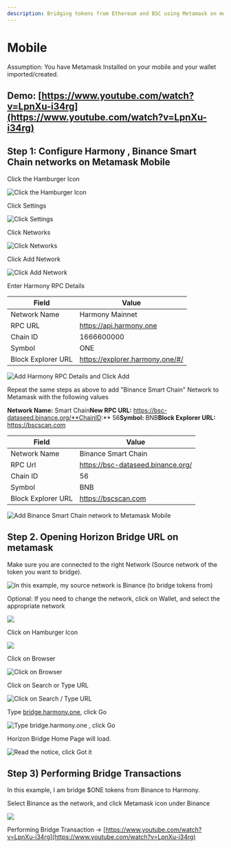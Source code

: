 ```yaml
---
description: Bridging tokens from Ethereum and BSC using Metamask on mobile
---
```


# Mobile

Assumption: You have Metamask Installed on your mobile and your wallet imported/created.

## Demo: [https://www.youtube.com/watch?v=LpnXu-i34rg](https://www.youtube.com/watch?v=LpnXu-i34rg)

## Step 1: Configure Harmony , Binance Smart Chain networks on Metamask Mobile

Click the Hamburger Icon

![Click the Hamburger Icon](<../../.gitbook/assets/image (240).png>)

Click Settings

![Click Settings](<../../.gitbook/assets/image (241).png>)

Click Networks

![Click Networks](<../../.gitbook/assets/image (242).png>)

Click Add Network

![Click Add Network](<../../.gitbook/assets/image (245).png>)

Enter Harmony RPC Details

| Field              | Value                           |
| ------------------ | ------------------------------- |
| Network Name       | Harmony Mainnet                 |
| RPC URL            | https://api.harmony.one         |
| Chain ID           | 1666600000                      |
| Symbol             | ONE                             |
| Block Explorer URL | https://explorer.harmony.one/#/ |



![Add Harmony RPC Details and Click Add](<../../.gitbook/assets/image (247).png>)



Repeat the same steps as above to add "Binance Smart Chain" Network to Metamask with the following values

**Network Name:** Smart Chain**New RPC URL:** https://bsc-dataseed.binance.org/**ChainID:** 56**Symbol:** BNB**Block Explorer URL:** https://bscscan.com

| Field              | Value                             |
| ------------------ | --------------------------------- |
| Network Name       | Binance Smart Chain               |
| RPC Url            | https://bsc-dataseed.binance.org/ |
| Chain ID           | 56                                |
| Symbol             | BNB                               |
| Block Explorer URL | https://bscscan.com               |

![Add Binance Smart Chain network to Metamask Mobile](<../../.gitbook/assets/image (248).png>)



## Step 2. Opening Horizon Bridge URL on metamask

Make sure you are connected to the right Network (Source network of the token you want to bridge).

![In this example, my source network is Binance (to bridge tokens from)](<../../.gitbook/assets/image (258).png>)

Optional: If you need to change the network, click on Wallet, and select the appropriate network

![](<../../.gitbook/assets/image (256).png>)



Click on Hamburger Icon

![](<../../.gitbook/assets/image (249).png>)

Click on Browser

![Click on Browser](<../../.gitbook/assets/image (250).png>)



Click on Search or Type URL

![Click on Search / Type URL](<../../.gitbook/assets/image (252).png>)



Type [bridge.harmony.one](https://bridge.harmony.one), click Go

![Type bridge.harmony.one , click Go](<../../.gitbook/assets/image (253).png>)



Horizon Bridge Home Page will load.

![Read the notice, click Got it](<../../.gitbook/assets/image (254).png>)

## Step 3) Performing Bridge Transactions

In this example, I am bridge $ONE tokens from Binance to Harmony.

Select Binance as the network, and click Metamask icon under Binance&#x20;

![](<../../.gitbook/assets/image (257).png>)

Performing Bridge Transaction -> [https://www.youtube.com/watch?v=LpnXu-i34rg](https://www.youtube.com/watch?v=LpnXu-i34rg)
